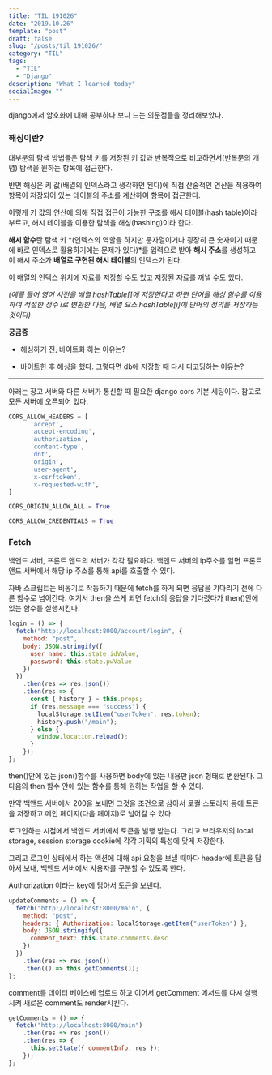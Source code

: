 ```yaml
---
title: "TIL 191026"
date: "2019.10.26"
template: "post"
draft: false
slug: "/posts/til_191026/"
category: "TIL"
tags:
  - "TIL"
  - "Django"
description: "What I learned today"
socialImage: ""
---
```


django에서 암호화에 대해 공부하다 보니 드는 의문점들을 정리해보았다.

### 해싱이란?

대부분의 탐색 방법들은 탐색 키를 저장된 키 값과 반복적으로 비교하면서(반복문의 개념) 탐색을 원하는 항목에 접근한다.

반면 해싱은 키 값(배열의 인덱스라고 생각하면 된다)에 직접 산술적인 연산을 적용하여 항목이 저장되어 있는 테이블의 주소를 계산하여 항목에 접근한다.

이렇게 키 값의 연산에 의해 직접 접근이 가능한 구조를 해시 테이블(hash table)이라 부르고, 해시 테이블을 이용한 탐색을 해싱(hashing)이라 한다.

**해시 함수**란 탐색 키 *(인덱스의 역할을 하지만 문자열이거나 굉장히 큰 숫자이기 때문에 바로 인덱스로 활용하기에는 문제가 있다)*를 입력으로 받아 **해시 주소**를 생성하고 이 해시 주소가 **배열로 구현된 해시 테이블**의 인덱스가 된다.

이 배열의 인덱스 위치에 자료를 저장할 수도 있고 저장된 자료를 꺼낼 수도 있다.

_(예를 들어 영어 사전을 배열 hashTable[]에 저장한다고 하면 단어을 해싱 함수를 이용하여 적절한 정수 i로 변환한 다음, 배열 요소 hashTable[i]에 단어의 정의를 저장하는 것이다)_

**궁금증**

- 해싱하기 전, 바이트화 하는 이유는?

- 바이트한 후 해싱을 했다. 그렇다면 db에 저장할 때 다시 디코딩하는 이유는?

---

아래는 장고 서버와 다른 서버가 통신할 때 필요한 django cors 기본 세팅이다. 참고로 모든 서버에 오픈되어 있다.

```py
CORS_ALLOW_HEADERS = [
      'accept',
      'accept-encoding',
      'authorization',
      'content-type',
      'dnt',
      'origin',
      'user-agent',
      'x-csrftoken',
      'x-requested-with',
]

CORS_ORIGIN_ALLOW_ALL = True

CORS_ALLOW_CREDENTIALS = True
```

### **Fetch**

백앤드 서버, 프론트 앤드의 서버가 각각 필요하다. 백앤드 서버의 ip주소를 알면 프론트 앤드 서버에서 해당 ip 주소를 통해 api를 호출할 수 있다.

자바 스크립트는 비동기로 작동하기 때문에 fetch를 하게 되면 응답을 기다리기 전에 다른 함수로 넘어간다. 여기서 then을 쓰게 되면 fetch의 응답을 기다렸다가 then()안에 있는 함수를 실행시킨다.

```js
login = () => {
  fetch("http://localhost:8000/account/login", {
    method: "post",
    body: JSON.stringify({
      user_name: this.state.idValue,
      password: this.state.pwValue
    })
  })
    .then(res => res.json())
    .then(res => {
      const { history } = this.props;
      if (res.message === "success") {
        localStorage.setItem("userToken", res.token);
        history.push("/main");
      } else {
        window.location.reload();
      }
    });
};
```

then()안에 있는 json()함수를 사용하면 body에 있는 내용만 json 형태로 변환된다. 그 다음의 then 함수 안에 있는 함수를 통해 원하는 작업을 할 수 있다.

만약 백앤드 서버에서 200을 보내면 그것을 조건으로 삼아서 로컬 스토리지 등에 토큰을 저장하고 메인 페이지(다음 페이지)로 넘어갈 수 있다.

로그인하는 시점에서 백엔드 서버에서 토큰을 발행 받는다. 그리고 브라우저의 local storage, session storage cookie에 각각 기획의 특성에 맞게 저장한다.

그리고 로그인 상태에서 하는 액션에 대해 api 요청을 보낼 때마다 header에 토큰을 담아서 보내, 백앤드 서버에서 사용자를 구분할 수 있도록 한다.

Authorization 이라는 key에 담아서 토큰을 보낸다.

```js
updateComments = () => {
  fetch("http://localhost:8000/main", {
    method: "post",
    headers: { Authorization: localStorage.getItem("userToken") },
    body: JSON.stringify({
      comment_text: this.state.comments.desc
    })
  })
    .then(res => res.json())
    .then(() => this.getComments());
};
```

comment를 데이터 베이스에 업로드 하고 이어서 getComment 메서드를 다시 실행시켜 새로운 comment도 render시킨다.

```js
getComments = () => {
  fetch("http://localhost:8000/main")
    .then(res => res.json())
    .then(res => {
      this.setState({ commentInfo: res });
    });
};
```
